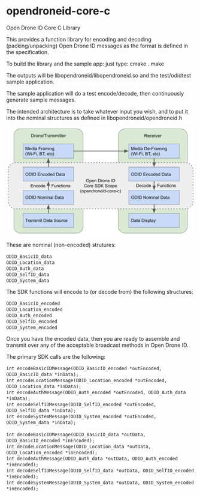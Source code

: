 # opendroneid-core-c
Open Drone ID Core C Library

This provides a function library for encoding and decoding (packing/unpacking) Open Drone ID messages as the format is defined in the specification.

To build the library and the sample app:
just type:
cmake .
make

The outputs will be libopendroneid/libopendroneid.so and the test/odidtest sample application.

The sample application will do a test encode/decode, then continuously generate sample messages.

The intended architecture is to take whatever input you wish, and to put it into the nominal structures as defined in libopendroneid/opendroneid.h 

![alt text](img/core-arch.png "Core SDK Scope")

These are nominal (non-encoded) strutures:

```
ODID_BasicID_data
ODID_Location_data
ODID_Auth_data
ODID_SelfID_data
ODID_System_data
```

The SDK functions will encode to (or decode from) the following structures:

```
ODID_BasicID_encoded
ODID_Location_encoded
ODID_Auth_encoded
ODID_SelfID_encoded
ODID_System_encoded
```

Once you have the encoded data, then you are ready to assemble and transmit over any of the acceptable broadcast methods in Open Drone ID.

The primary SDK calls are the following:

```
int encodeBasicIDMessage(ODID_BasicID_encoded *outEncoded, ODID_BasicID_data *inData);
int encodeLocationMessage(ODID_Location_encoded *outEncoded, ODID_Location_data *inData);
int encodeAuthMessage(ODID_Auth_encoded *outEncoded, ODID_Auth_data *inData);
int encodeSelfIDMessage(ODID_SelfID_encoded *outEncoded, ODID_SelfID_data *inData);
int encodeSystemMessage(ODID_System_encoded *outEncoded, ODID_System_data *inData);

int decodeBasicIDMessage(ODID_BasicID_data *outData, ODID_BasicID_encoded *inEncoded);
int decodeLocationMessage(ODID_Location_data *outData, ODID_Location_encoded *inEncoded);
int decodeAuthMessage(ODID_Auth_data *outData, ODID_Auth_encoded *inEncoded);
int decodeSelfIDMessage(ODID_SelfID_data *outData, ODID_SelfID_encoded *inEncoded);
int decodeSystemMessage(ODID_System_data *outData, ODID_System_encoded *inEncoded);
```

